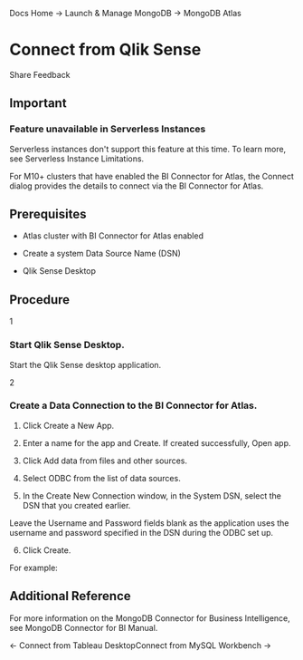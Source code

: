 Docs Home → Launch & Manage MongoDB → MongoDB Atlas

# Connect from Qlik Sense

Share Feedback

## Important

### Feature unavailable in Serverless Instances

Serverless instances don't support this feature at this time. To learn more,
see Serverless Instance Limitations.

For M10+ clusters that have enabled the BI Connector for Atlas, the Connect
dialog provides the details to connect via the BI Connector for Atlas.

## Prerequisites

  * Atlas cluster with BI Connector for Atlas enabled

  * Create a system Data Source Name (DSN)

  * Qlik Sense Desktop

## Procedure

1

### Start Qlik Sense Desktop.

Start the Qlik Sense desktop application.

2

### Create a Data Connection to the BI Connector for Atlas.

  1. Click Create a New App.

  2. Enter a name for the app and Create. If created successfully, Open app.

  3. Click Add data from files and other sources.

  4. Select ODBC from the list of data sources.

  5. In the Create New Connection window, in the System DSN, select the DSN that you created earlier.

Leave the Username and Password fields blank as the application uses the
username and password specified in the DSN during the ODBC set up.

  6. Click Create.

For example:

## Additional Reference

For more information on the MongoDB Connector for Business Intelligence, see
MongoDB Connector for BI Manual.

← Connect from Tableau DesktopConnect from MySQL Workbench →

